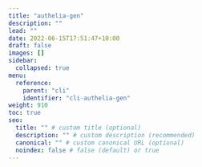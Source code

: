 ```yaml
---
title: "authelia-gen"
description: ""
lead: ""
date: 2022-06-15T17:51:47+10:00
draft: false
images: []
sidebar:
  collapsed: true
menu:
  reference:
    parent: "cli"
    identifier: "cli-authelia-gen"
weight: 910
toc: true
seo:
  title: "" # custom title (optional)
  description: "" # custom description (recommended)
  canonical: "" # custom canonical URL (optional)
  noindex: false # false (default) or true
---
```

